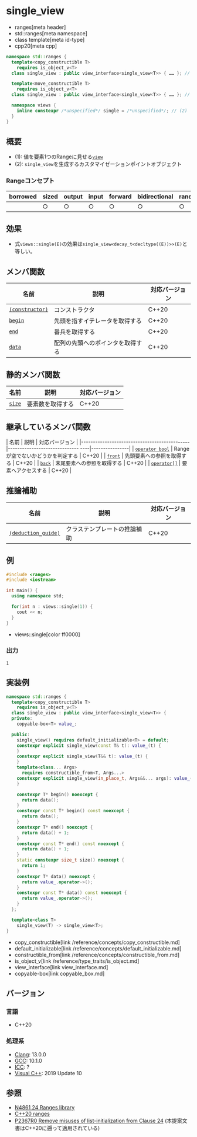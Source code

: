 # single_view
* ranges[meta header]
* std::ranges[meta namespace]
* class template[meta id-type]
* cpp20[meta cpp]

```cpp
namespace std::ranges {
  template<copy_constructible T>
    requires is_object_v<T>
  class single_view : public view_interface<single_view<T>> { …… }; // (1) C++20

  template<move_constructible T>
    requires is_object_v<T>
  class single_view : public view_interface<single_view<T>> { …… }; // (1) C++23

  namespace views {
    inline constexpr /*unspecified*/ single = /*unspecified*/; // (2)
  }
}
```

## 概要
- (1): 値を要素1つのRangeに見せる[`view`](view.md)
- (2): `single_view`を生成するカスタマイゼーションポイントオブジェクト

### Rangeコンセプト

| borrowed | sized | output | input | forward | bidirectional | random_access | contiguous | common | viewable | view |
|----------|-------|--------|-------|---------|---------------|---------------|------------|--------|----------|------|
|          | ○    | ○     | ○    | ○      | ○            | ○            | ○         | ○     | ○       | ○   |

## 効果
- 式`views::single(E)`の効果は`single_view<decay_t<decltype((E))>>(E)`と等しい。

## メンバ関数

| 名前                                             | 説明                             | 対応バージョン |
|--------------------------------------------------|----------------------------------|----------------|
| [`(constructor)`](single_view/op_constructor.md.nolink)  | コンストラクタ                   | C++20          |
| [`begin`](single_view/begin.md.nolink)                   | 先頭を指すイテレータを取得する   | C++20          |
| [`end`](single_view/end.md.nolink)                       | 番兵を取得する                   | C++20          |
| [`data`](single_view/data.md.nolink)                     | 配列の先頭へのポインタを取得する | C++20          |

## 静的メンバ関数

| 名前                                             | 説明                             | 対応バージョン |
|--------------------------------------------------|----------------------------------|----------------|
| [`size`](single_view/size.md.nolink)                     | 要素数を取得する                 | C++20          |

## 継承しているメンバ関数

| 名前                                         | 説明                              | 対応バージョン |
|----------------------------------------------|------------------------------ ----|----------------|
| [`operator bool`](view_interface/op_bool.md) | Rangeが空でないかどうかを判定する | C++20          |
| [`front`](view_interface/front.md)           | 先頭要素への参照を取得する        | C++20          |
| [`back`](view_interface/back.md)             | 末尾要素への参照を取得する        | C++20          |
| [`operator[]`](view_interface/op_at.md)      | 要素へアクセスする                | C++20          |

## 推論補助

| 名前                                                  | 説明                         | 対応バージョン |
|-------------------------------------------------------|------------------------------|----------------|
| [`(deduction_guide)`](single_view/op_deduction_guide.md.nolink) | クラステンプレートの推論補助 | C++20          |

## 例
```cpp example
#include <ranges>
#include <iostream>

int main() {
  using namespace std;

  for(int n : views::single(1)) {
    cout << n;
  }
}
```
* views::single[color ff0000]

### 出力
```
1
```

## 実装例
```cpp
namespace std::ranges {
  template<copy_constructible T>
    requires is_object_v<T>
  class single_view : public view_interface<single_view<T>> {
  private:
    copyable-box<T> value_;

  public:
    single_view() requires default_initializable<T> = default;
    constexpr explicit single_view(const T& t): value_(t) {
    }
    constexpr explicit single_view(T&& t): value_(t) {
    }
    template<class... Args>
      requires constructible_from<T, Args...>
    constexpr explicit single_view(in_place_t, Args&&... args): value_{in_place, forward<Args>(args)...} {
    }

    constexpr T* begin() noexcept {
      return data();
    }
    constexpr const T* begin() const noexcept {
      return data();
    }
    constexpr T* end() noexcept {
      return data() + 1;
    }
    constexpr const T* end() const noexcept {
      return data() + 1;
    }
    static constexpr size_t size() noexcept {
      return 1;
    }
    constexpr T* data() noexcept {
      return value_.operator->();
    }
    constexpr const T* data() const noexcept {
      return value_.operator->();
    }
  };

  template<class T>
    single_view(T) -> single_view<T>;
}
```
* copy_constructible[link /reference/concepts/copy_constructible.md]
* default_initializable[link /reference/concepts/default_initializable.md]
* constructible_from[link /reference/concepts/constructible_from.md]
* is_object_v[link /reference/type_traits/is_object.md]
* view_interface[link view_interface.md]
* copyable-box[link copyable_box.md]

## バージョン
### 言語
- C++20

### 処理系
- [Clang](/implementation.md#clang): 13.0.0
- [GCC](/implementation.md#gcc): 10.1.0
- [ICC](/implementation.md#icc): ?
- [Visual C++](/implementation.md#visual_cpp): 2019 Update 10

## 参照
- [N4861 24 Ranges library](https://timsong-cpp.github.io/cppwp/n4861/ranges)
- [C++20 ranges](https://techbookfest.org/product/5134506308665344)
- [P2367R0 Remove misuses of list-initialization from Clause 24](https://www.open-std.org/jtc1/sc22/wg21/docs/papers/2021/p2367r0.html) (本提案文書はC++20に遡って適用されている)
